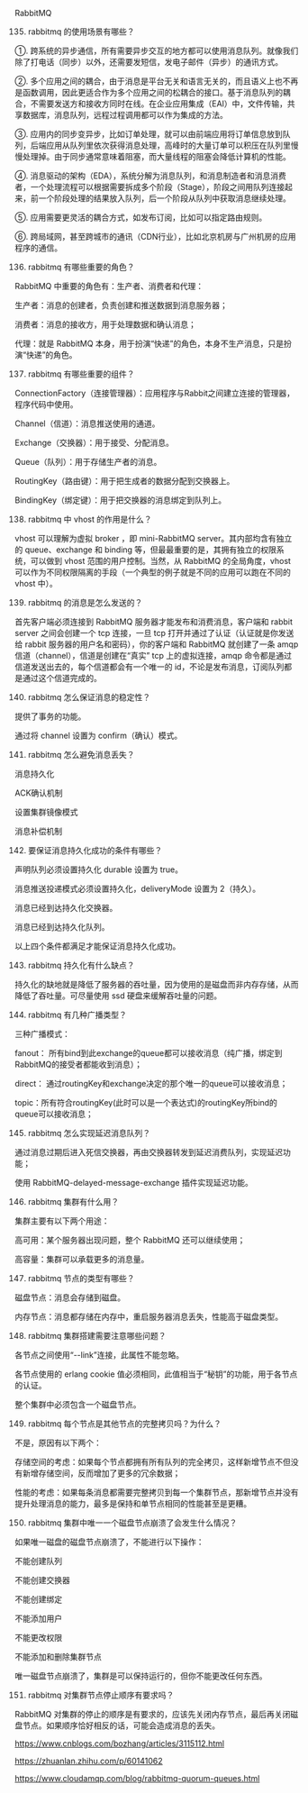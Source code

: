 RabbitMQ

135. rabbitmq 的使用场景有哪些？

①. 跨系统的异步通信，所有需要异步交互的地方都可以使用消息队列。就像我们除了打电话（同步）以外，还需要发短信，发电子邮件（异步）的通讯方式。

②. 多个应用之间的耦合，由于消息是平台无关和语言无关的，而且语义上也不再是函数调用，因此更适合作为多个应用之间的松耦合的接口。基于消息队列的耦合，不需要发送方和接收方同时在线。在企业应用集成（EAI）中，文件传输，共享数据库，消息队列，远程过程调用都可以作为集成的方法。

③. 应用内的同步变异步，比如订单处理，就可以由前端应用将订单信息放到队列，后端应用从队列里依次获得消息处理，高峰时的大量订单可以积压在队列里慢慢处理掉。由于同步通常意味着阻塞，而大量线程的阻塞会降低计算机的性能。

④. 消息驱动的架构（EDA），系统分解为消息队列，和消息制造者和消息消费者，一个处理流程可以根据需要拆成多个阶段（Stage），阶段之间用队列连接起来，前一个阶段处理的结果放入队列，后一个阶段从队列中获取消息继续处理。

⑤. 应用需要更灵活的耦合方式，如发布订阅，比如可以指定路由规则。

 ⑥. 跨局域网，甚至跨城市的通讯（CDN行业），比如北京机房与广州机房的应用程序的通信。

136. rabbitmq 有哪些重要的角色？

RabbitMQ 中重要的角色有：生产者、消费者和代理：

生产者：消息的创建者，负责创建和推送数据到消息服务器；

消费者：消息的接收方，用于处理数据和确认消息；

代理：就是 RabbitMQ 本身，用于扮演“快递”的角色，本身不生产消息，只是扮演“快递”的角色。

137. rabbitmq 有哪些重要的组件？

ConnectionFactory（连接管理器）：应用程序与Rabbit之间建立连接的管理器，程序代码中使用。

Channel（信道）：消息推送使用的通道。

Exchange（交换器）：用于接受、分配消息。

Queue（队列）：用于存储生产者的消息。

RoutingKey（路由键）：用于把生成者的数据分配到交换器上。

BindingKey（绑定键）：用于把交换器的消息绑定到队列上。

138. rabbitmq 中 vhost 的作用是什么？

vhost 可以理解为虚拟 broker ，即 mini-RabbitMQ  server。其内部均含有独立的 queue、exchange 和 binding 等，但最最重要的是，其拥有独立的权限系统，可以做到 vhost 范围的用户控制。当然，从 RabbitMQ 的全局角度，vhost 可以作为不同权限隔离的手段（一个典型的例子就是不同的应用可以跑在不同的 vhost 中）。

139. rabbitmq 的消息是怎么发送的？

首先客户端必须连接到 RabbitMQ 服务器才能发布和消费消息，客户端和 rabbit server 之间会创建一个 tcp 连接，一旦 tcp 打开并通过了认证（认证就是你发送给 rabbit 服务器的用户名和密码），你的客户端和 RabbitMQ 就创建了一条 amqp 信道（channel），信道是创建在“真实” tcp 上的虚拟连接，amqp 命令都是通过信道发送出去的，每个信道都会有一个唯一的 id，不论是发布消息，订阅队列都是通过这个信道完成的。

140. rabbitmq 怎么保证消息的稳定性？

提供了事务的功能。

通过将 channel 设置为 confirm（确认）模式。

141. rabbitmq 怎么避免消息丢失？

消息持久化

ACK确认机制

设置集群镜像模式

消息补偿机制

142. 要保证消息持久化成功的条件有哪些？

声明队列必须设置持久化 durable 设置为 true。

消息推送投递模式必须设置持久化，deliveryMode 设置为 2（持久）。

消息已经到达持久化交换器。

消息已经到达持久化队列。

以上四个条件都满足才能保证消息持久化成功。

143. rabbitmq 持久化有什么缺点？

持久化的缺地就是降低了服务器的吞吐量，因为使用的是磁盘而非内存存储，从而降低了吞吐量。可尽量使用 ssd 硬盘来缓解吞吐量的问题。

144. rabbitmq 有几种广播类型？

三种广播模式：

fanout： 所有bind到此exchange的queue都可以接收消息（纯广播，绑定到RabbitMQ的接受者都能收到消息）；

direct： 通过routingKey和exchange决定的那个唯一的queue可以接收消息；

topic：所有符合routingKey(此时可以是一个表达式)的routingKey所bind的queue可以接收消息；

145. rabbitmq 怎么实现延迟消息队列？

通过消息过期后进入死信交换器，再由交换器转发到延迟消费队列，实现延迟功能；

使用 RabbitMQ-delayed-message-exchange 插件实现延迟功能。

146. rabbitmq 集群有什么用？

集群主要有以下两个用途：

高可用：某个服务器出现问题，整个 RabbitMQ 还可以继续使用；

高容量：集群可以承载更多的消息量。

147. rabbitmq 节点的类型有哪些？

磁盘节点：消息会存储到磁盘。

内存节点：消息都存储在内存中，重启服务器消息丢失，性能高于磁盘类型。

148. rabbitmq 集群搭建需要注意哪些问题？

各节点之间使用“--link”连接，此属性不能忽略。

各节点使用的 erlang cookie 值必须相同，此值相当于“秘钥”的功能，用于各节点的认证。

整个集群中必须包含一个磁盘节点。

149. rabbitmq 每个节点是其他节点的完整拷贝吗？为什么？

不是，原因有以下两个：

存储空间的考虑：如果每个节点都拥有所有队列的完全拷贝，这样新增节点不但没有新增存储空间，反而增加了更多的冗余数据；

性能的考虑：如果每条消息都需要完整拷贝到每一个集群节点，那新增节点并没有提升处理消息的能力，最多是保持和单节点相同的性能甚至是更糟。

150. rabbitmq 集群中唯一一个磁盘节点崩溃了会发生什么情况？

如果唯一磁盘的磁盘节点崩溃了，不能进行以下操作：

不能创建队列

不能创建交换器

不能创建绑定

不能添加用户

不能更改权限

不能添加和删除集群节点

唯一磁盘节点崩溃了，集群是可以保持运行的，但你不能更改任何东西。

151. rabbitmq 对集群节点停止顺序有要求吗？

RabbitMQ 对集群的停止的顺序是有要求的，应该先关闭内存节点，最后再关闭磁盘节点。如果顺序恰好相反的话，可能会造成消息的丢失。









https://www.cnblogs.com/bozhang/articles/3115112.html



https://zhuanlan.zhihu.com/p/60141062

https://www.cloudamqp.com/blog/rabbitmq-quorum-queues.html
